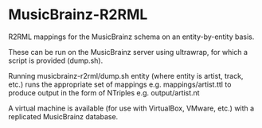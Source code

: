 MusicBrainz-R2RML
=================

R2RML mappings for the MusicBrainz schema on an entity-by-entity basis. 

These can be run on the MusicBrainz server using ultrawrap, for which a script is provided (dump.sh).

Running musicbrainz-r2rml/dump.sh entity (where entity is artist, track, etc.) runs the appropriate set of mappings
e.g. mappings/artist.ttl
to produce output in the form of NTriples
e.g. output/artist.nt

A virtual machine is available (for use with VirtualBox, VMware, etc.) with a replicated MusicBrainz database.
